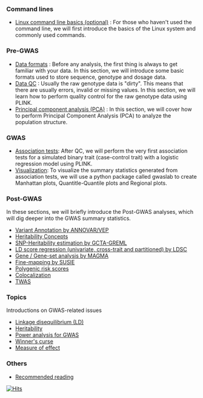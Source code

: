 

### Command lines
- [Linux command line basics (optional)](https://cloufield.github.io/GWASTutorial/02_Linux_basics/) : For those who haven't used the command line, we will first introduce the basics of the Linux system and commonly used commands.

### Pre-GWAS

- [Data formats](https://cloufield.github.io/GWASTutorial/03_Data_formats/) : Before any analysis, the first thing is always to get familiar with your data. In this section, we will introduce some basic formats used to store sequence, genotype and dosage data.
- [Data QC](https://cloufield.github.io/GWASTutorial/04_Data_QC/) : Usually the raw genotype data is "dirty". This means that there are usually errors, invalid or missing values. In this section, we will learn how to perform quality control for the raw genotype data using PLINK. 
- [Principal component analysis (PCA)](https://cloufield.github.io/GWASTutorial/05_PCA/) : In this section, we will cover how to perform Principal Component Analysis (PCA) to analyze the population structure.  

### GWAS

- [Association tests](https://cloufield.github.io/GWASTutorial/06_Association_tests/): After QC, we will perform the very first association tests for a simulated binary trait (case-control trait) with a logistic regression model using PLINK.
- [Visualization](https://cloufield.github.io/GWASTutorial/Visualization/): To visualize the summary statistics generated from association tests, we will use a python package called gwaslab to create Manhattan plots, Quantitle-Quantile plots and Regional plots.

### Post-GWAS

In these sections, we will briefly introduce the Post-GWAS analyses, which will dig deeper into the GWAS summary statistics.  

- [Variant Annotation by ANNOVAR/VEP](https://cloufield.github.io/GWASTutorial/07_Annotation/)
- [Heritability Concepts](https://cloufield.github.io/GWASTutorial/13_heritability/)
- [SNP-Heritability estimation by GCTA-GREML](https://cloufield.github.io/GWASTutorial/14_gcta_greml/)
- [LD score regression (univariate, cross-trait and partitioned) by LDSC](https://cloufield.github.io/GWASTutorial/08_LDSC/)
- [Gene / Gene-set analysis by MAGMA](https://cloufield.github.io/GWASTutorial/09_Gene_based_analysis/)
- [Fine-mapping by SUSIE](https://cloufield.github.io/GWASTutorial/12_fine_mapping/)
- [Polygenic risk scores](https://cloufield.github.io/GWASTutorial/10_PRS/)
- [Colocalization](https://cloufield.github.io/GWASTutorial/17_colocalization/)
- [TWAS](https://cloufield.github.io/GWASTutorial/21_twas/)

### Topics

Introductions on GWAS-related issues

- [Linkage disequilibrium (LD) ](https://cloufield.github.io/GWASTutorial/19_ld/)
- [Heritability](https://cloufield.github.io/GWASTutorial/13_heritability/)
- [Power analysis for GWAS](https://cloufield.github.io/GWASTutorial/20_power_analysis/)
- [Winner's curse](https://cloufield.github.io/GWASTutorial/15_winners_curse/)
- [Measure of effect](https://cloufield.github.io/GWASTutorial/55_measure_of_effect/)

### Others
- [Recommended reading](https://cloufield.github.io/GWASTutorial/90_Recommended_Reading/)

[![Hits](https://hits.seeyoufarm.com/api/count/incr/badge.svg?url=https%3A%2F%2Fgithub.com%2FCloufield%2FGWASTutorial&count_bg=%2379C83D&title_bg=%23555555&icon=&icon_color=%23E7E7E7&title=Views&edge_flat=false)](https://hits.seeyoufarm.com)
